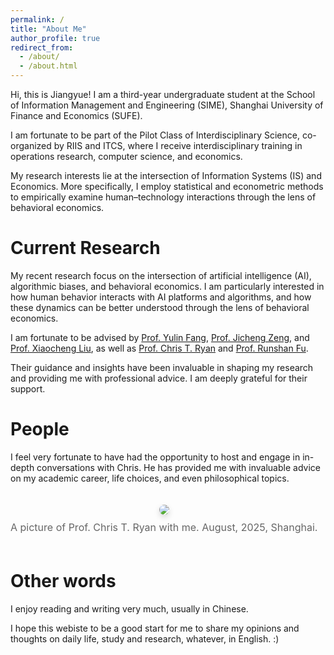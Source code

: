 ```yaml
---
permalink: /
title: "About Me"
author_profile: true
redirect_from: 
  - /about/
  - /about.html
---
```

Hi, this is Jiangyue! I am a third-year undergraduate student at the School of Information Management and Engineering (SIME), Shanghai University of Finance and Economics (SUFE).

I am fortunate to be part of the Pilot Class of Interdisciplinary Science, co-organized by RIIS and ITCS, where I receive interdisciplinary training in operations research, computer science, and economics.

My research interests lie at the intersection of Information Systems (IS) and Economics. More specifically, I employ statistical and econometric methods to empirically examine human–technology interactions through the lens of behavioral economics.

Current Research
================

<p>
  My recent research focus on the intersection of artificial intelligence (AI), algorithmic biases, and behavioral economics. 
  I am particularly interested in how human behavior interacts with AI platforms and algorithms, and how these dynamics can be better understood through the lens of behavioral economics.
</p>

<p>
  I am fortunate to be advised by  
  <a href="https://www.hkubs.hku.hk/people/yulin-fang/" target="_blank">Prof. Yulin Fang</a>, 
  <a href="https://scholars.hkbu.edu.hk/en/persons/JICHENGZENG" target="_blank">Prof. Jicheng Zeng</a>, and 
  <a href="http://sem.bjtu.edu.cn/show-594-298.html" target="_blank">Prof. Xiaocheng Liu</a>, 
  as well as 
  <a href="https://christopher-thomas-ryan.github.io/" target="_blank">Prof. Chris T. Ryan</a> and 
  <a href="https://runshanfu.com/" target="_blank">Prof. Runshan Fu</a>.
</p>

<p>
  Their guidance and insights have been invaluable in shaping my research and providing me with professional advice. 
  I am deeply grateful for their support.
</p>

People
===========
I feel very fortunate to have had the opportunity to host and engage in in-depth conversations with Chris. He has provided me with invaluable advice on my academic career, life choices, and even philosophical topics.
<figure style="display: inline-block; margin: 20px auto; text-align: center;">
  <img src="/images/chris.jpg" style="max-width: 70%; border-radius: 8px; box-shadow: 0 4px 10px rgba(0,0,0,0.15);" />
  <figcaption style="margin-top: 10px; font-size: 16px; color: #666;">
    A picture of Prof. Chris T. Ryan with me. August, 2025, Shanghai.
  </figcaption>
</figure>


Other words
===========

I enjoy reading and writing very much, usually in Chinese.

I hope this webiste to be a good start for me to share my opinions and thoughts on daily life, study and research, whatever, in English. :)
